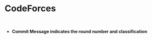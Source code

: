 # CodeForces
<br>

 - <strong> Commit Message indicates the round number and classification <strong>
